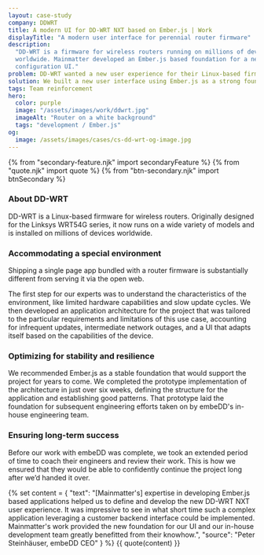 ```yaml
---
layout: case-study
company: DDWRT
title: A modern UI for DD-WRT NXT based on Ember.js | Work
displayTitle: "A modern user interface for perennial router firmware"
description:
  "DD-WRT is a firmware for wireless routers running on millions of devices
  worldwide. Mainmatter developed an Ember.js based foundation for a new
  configuration UI."
problem: DD-WRT wanted a new user experience for their Linux-based firmware.
solution: We built a new user interface using Ember.js as a strong foundation.
tags: Team reinforcement
hero:
  color: purple
  image: "/assets/images/work/ddwrt.jpg"
  imageAlt: "Router on a white background"
  tags: "development / Ember.js"
og:
  image: /assets/images/cases/cs-dd-wrt-og-image.jpg
---
```


{% from "secondary-feature.njk" import secondaryFeature %}
{% from "quote.njk" import quote %}
{% from "btn-secondary.njk" import btnSecondary %}

<div class="case-study__section">
  <h3 class="case-study__heading">About DD-WRT</h3>
  <div class="case-study__text">
    <p class="h4">DD-WRT is a Linux-based firmware for wireless routers. Originally designed for the Linksys WRT54G series, it now runs on a wide variety of models and is installed on millions of devices worldwide.</p>
  </div>
</div>

<div class="case-study__section">
  <h3 class="case-study__heading">Accommodating a special environment</h3>
  <div class="case-study__text">
    <p>Shipping a single page app bundled with a router firmware is substantially different from serving it via the open web.</p>
    <p>The first step for our experts was to understand the characteristics of the environment, like limited hardware capabilities and slow update cycles. We then developed an application architecture for the project that was tailored to the particular requirements and limitations of this use case, accounting for infrequent updates, intermediate network outages, and a UI that adapts itself based on the capabilities of the device.</p>
  </div>
</div>

<div class="case-study__section">
  <h3 class="case-study__heading">Optimizing for stability and resilience</h3>
  <div class="case-study__text">
    <p>We recommended Ember.js as a stable foundation that would support the project for years to come. We completed the prototype implementation of the architecture in just over six weeks, defining the structure for the application and establishing good patterns. That prototype laid the foundation for subsequent engineering efforts taken on by embeDD's in-house engineering team.</p>
  </div>
</div>

<div class="case-study__section">
  <h3 class="case-study__heading">Ensuring long-term success</h3>
  <div class="case-study__text">
    <p>Before our work with embeDD was complete, we took an extended period of time to coach their engineers and review their work. This is how we ensured that they would be able to confidently continue the project long after we’d handed it over.</p>
  </div>
</div>

{% set content = {
  "text": "[Mainmatter's] expertise in developing Ember.js based applications helped us to define and develop the new DD-WRT NXT user experience. It was impressive to see in what short time such a complex application leveraging a customer backend interface could be implemented. Mainmatter's work provided the new foundation for our UI and our in-house development team greatly benefitted from their knowhow.",
  "source": "Peter Steinhäuser, embeDD CEO"
} %} {{ quote(content) }}
